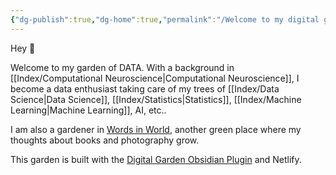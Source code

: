 ```yaml
---
{"dg-publish":true,"dg-home":true,"permalink":"/Welcome to my digital garden/","tags":["gardenEntry"],"dgPassFrontmatter":true,"noteIcon":""}
---
```



Hey 🌱

   

Welcome to my garden of DATA. With a background in [[Index/Computational Neuroscience\|Computational Neuroscience]], I become a data enthusiast taking care of my trees of [[Index/Data Science\|Data Science]], [[Index/Statistics\|Statistics]], [[Index/Machine Learning\|Machine Learning]], AI, etc..

I am also a gardener in [Words in World](https://words-in-world.vercel.app), another green place where my thoughts about books and photography grow. 

This garden is built with the [Digital Garden Obsidian Plugin](https://github.com/oleeskild/Obsidian-Digital-Garden) and Netlify.